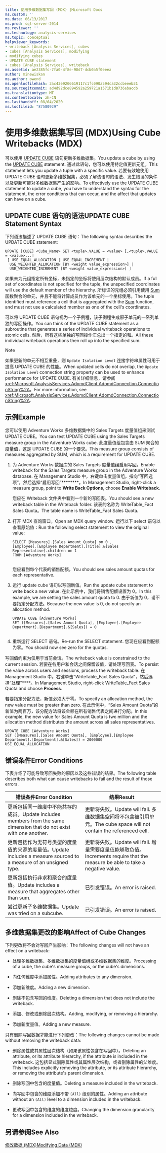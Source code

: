```yaml
---
title: 使用多维数据集写回 (MDX) |Microsoft Docs
ms.custom: ''
ms.date: 06/13/2017
ms.prod: sql-server-2014
ms.reviewer: ''
ms.technology: analysis-services
ms.topic: conceptual
helpviewer_keywords:
- writeback [Analysis Services], cubes
- cubes [Analysis Services], modifying
- modifying cubes
- UPDATE CUBE statement
- cubes [Analysis Services], writeback
ms.assetid: ae2385fc-7fa0-4f8e-98d7-dcb0a5f0eeea
author: minewiskan
ms.author: owend
ms.openlocfilehash: 3ac43e9206619117c1fc090a594ca32ccbeeeb31
ms.sourcegitcommit: ad4d92dce894592a259721a1571b1d8736abacdb
ms.translationtype: MT
ms.contentlocale: zh-CN
ms.lasthandoff: 08/04/2020
ms.locfileid: "87580929"
---
```

# <a name="using-cube-writebacks-mdx"></a><span data-ttu-id="d704d-102">使用多维数据集写回 (MDX)</span><span class="sxs-lookup"><span data-stu-id="d704d-102">Using Cube Writebacks (MDX)</span></span>
  <span data-ttu-id="d704d-103">可以使用 [UPDATE CUBE](/sql/mdx/mdx-data-manipulation-update-cube) 语句更新多维数据集。</span><span class="sxs-lookup"><span data-stu-id="d704d-103">You update a cube by using the [UPDATE CUBE](/sql/mdx/mdx-data-manipulation-update-cube) statement.</span></span> <span data-ttu-id="d704d-104">通过此语句，您可以使用特定值更新元组。</span><span class="sxs-lookup"><span data-stu-id="d704d-104">This statement lets you update a tuple with a specific value.</span></span> <span data-ttu-id="d704d-105">若要有效地使用 UPDATE CUBE 语句更新多维数据集，必须了解该语句的语法、发生错误的条件以及更新可能对多维数据集产生的影响。</span><span class="sxs-lookup"><span data-stu-id="d704d-105">To effectively use the UPDATE CUBE statement to update a cube, you have to understand the syntax for the statement, the error conditions that can occur, and the affect that updates can have on a cube.</span></span>  
  
## <a name="update-cube-statement-syntax"></a><span data-ttu-id="d704d-106">UPDATE CUBE 语句的语法</span><span class="sxs-lookup"><span data-stu-id="d704d-106">UPDATE CUBE Statement Syntax</span></span>  
 <span data-ttu-id="d704d-107">下列语法描述了 UPDATE CUBE 语句：</span><span class="sxs-lookup"><span data-stu-id="d704d-107">The following syntax describes the UPDATE CUBE statement:</span></span>  
  
```  
UPDATE [CUBE] <Cube_Name> SET <tuple>.VALUE = <value> [,<tuple>.VALUE = <value>...]  
 [ USE_EQUAL_ALLOCATION | USE_EQUAL_INCREMENT |  
  USE_WEIGHTED_ALLOCATION [BY <weight value_expression>] |  
  USE_WEIGHTED_INCREMENT [BY <weight value_expression>] ]   
```  
  
 <span data-ttu-id="d704d-108">如果未为元组指定所有坐标，未指定的坐标将使用层次结构的默认成员。</span><span class="sxs-lookup"><span data-stu-id="d704d-108">If a full set of coordinates is not specified for the tuple, the unspecified coordinates will use the default member of the hierarchy.</span></span> <span data-ttu-id="d704d-109">所标识的元组必须引用使用 [Sum](/sql/mdx/sum-mdx) 函数聚合的单元，并且不能将计算成员作为该单元的一个坐标使用。</span><span class="sxs-lookup"><span data-stu-id="d704d-109">The tuple identified must reference a cell that is aggregated with the [Sum](/sql/mdx/sum-mdx) function, and must not use a calculated member as one of the cell's coordinates.</span></span>  
  
 <span data-ttu-id="d704d-110">可以将 UPDATE CUBE 语句视为一个子例程，该子例程生成原子单元的一系列单独的写回操作。</span><span class="sxs-lookup"><span data-stu-id="d704d-110">You can think of the UPDATE CUBE statement as a subroutine that generates a series of individual writeback operations to atomic cells.</span></span> <span data-ttu-id="d704d-111">然后，所有这些单独的写回操作汇总出一个指定的和。</span><span class="sxs-lookup"><span data-stu-id="d704d-111">All these individual writeback operations then roll up into the specified sum.</span></span>  
  
> [!NOTE]  
>  <span data-ttu-id="d704d-112">如果更新的单元不相互重叠，则 `Update Isolation Level` 连接字符串属性可用于提高 UPDATE CUBE 的性能。</span><span class="sxs-lookup"><span data-stu-id="d704d-112">When updated cells do not overlap, the `Update Isolation Level` connection string property can be used to enhance performance for UPDATE CUBE.</span></span> <span data-ttu-id="d704d-113">有关详细信息，请参阅 <xref:Microsoft.AnalysisServices.AdomdClient.AdomdConnection.ConnectionString%2A>。</span><span class="sxs-lookup"><span data-stu-id="d704d-113">For more information, see <xref:Microsoft.AnalysisServices.AdomdClient.AdomdConnection.ConnectionString%2A>.</span></span>  
  
## <a name="example"></a><span data-ttu-id="d704d-114">示例</span><span class="sxs-lookup"><span data-stu-id="d704d-114">Example</span></span>  
 <span data-ttu-id="d704d-115">您可以使用 Adventure Works 多维数据集中的 Sales Targets 度量值组来测试 UPDATE CUBE。</span><span class="sxs-lookup"><span data-stu-id="d704d-115">You can test UPDATE CUBE using the Sales Targets measure group in the Adventure Works cube.</span></span> <span data-ttu-id="d704d-116">此度量值组包含由 SUM 聚合的度量值，这是 UPDATE CUBE 的一个要求。</span><span class="sxs-lookup"><span data-stu-id="d704d-116">This measure group consists of measures aggregated by SUM, which is a requirement for UPDATE CUBE.</span></span>  
  
1.  <span data-ttu-id="d704d-117">为 Adventure Works 数据库的 Sales Targets 度量值组启用写回。</span><span class="sxs-lookup"><span data-stu-id="d704d-117">Enable writeback for the Sales Targets measure group in the Adventure Works database.</span></span> <span data-ttu-id="d704d-118">在 Management Studio 中，右键单击度量值组，指向“写回选项”，然后选择“启用写回”\*\*\*\*\*\*\*\*。</span><span class="sxs-lookup"><span data-stu-id="d704d-118">In Management Studio, right-click a measure group, point to **Write Back Options**, choose **Enable Writeback**.</span></span>  
  
     <span data-ttu-id="d704d-119">您应在 Writeback 文件夹中看到一个新的写回表。</span><span class="sxs-lookup"><span data-stu-id="d704d-119">You should see a new writeback table in the Writeback folder.</span></span> <span data-ttu-id="d704d-120">该表的名称为 WriteTable_Fact Sales Quota。</span><span class="sxs-lookup"><span data-stu-id="d704d-120">The table name is WriteTable_Fact Sales Quota.</span></span>  
  
2.  <span data-ttu-id="d704d-121">打开 MDX 查询窗口。</span><span class="sxs-lookup"><span data-stu-id="d704d-121">Open an MDX query window.</span></span> <span data-ttu-id="d704d-122">运行以下 select 语句以查看原始值：</span><span class="sxs-lookup"><span data-stu-id="d704d-122">Run the following select statement to view the original value:</span></span>  
  
    ```  
    SELECT [Measures].[Sales Amount Quota] on 0 ,  
    [Employee].[Employee Department].[Title].&[Sales Representative].children on 1  
    FROM [Adventure Works]  
  
    ```  
  
     <span data-ttu-id="d704d-123">您应看到每个代表的销售配额。</span><span class="sxs-lookup"><span data-stu-id="d704d-123">You should see sales amount quotas for each representative.</span></span>  
  
3.  <span data-ttu-id="d704d-124">运行 update cube 语句以写回新值。</span><span class="sxs-lookup"><span data-stu-id="d704d-124">Run the update cube statement to write back a new value.</span></span> <span data-ttu-id="d704d-125">在此示例中，我们将销售配额设置为 0。</span><span class="sxs-lookup"><span data-stu-id="d704d-125">In this example, we are setting the sales amount quota to 0.</span></span> <span data-ttu-id="d704d-126">由于新值为 0，请不要指定分配方法。</span><span class="sxs-lookup"><span data-stu-id="d704d-126">Because the new value is 0, do not specify an allocation method.</span></span>  
  
    ```  
    UPDATE CUBE [Adventure Works]   
    SET ([Measures].[Sales Amount Quota], [Employee].[Employee Department].[Department].&[Sales]) = 0  
  
    ```  
  
4.  <span data-ttu-id="d704d-127">重新运行 SELECT 语句。</span><span class="sxs-lookup"><span data-stu-id="d704d-127">Re-run the SELECT statement.</span></span> <span data-ttu-id="d704d-128">您现在应看到配额为零。</span><span class="sxs-lookup"><span data-stu-id="d704d-128">You should now see zero for the quotas.</span></span>  
  
 <span data-ttu-id="d704d-129">写回值约束为仅用于当前会话。</span><span class="sxs-lookup"><span data-stu-id="d704d-129">The writeback value is constrained to the current session.</span></span> <span data-ttu-id="d704d-130">若要在各用户和会话之间保留该值，请处理写回表。</span><span class="sxs-lookup"><span data-stu-id="d704d-130">To persist the value across users and sessions, process the writeback table.</span></span> <span data-ttu-id="d704d-131">在 Management Studio 中，右键单击“WriteTable_Fact Sales Quota”，然后选择“处理”\*\*\*\*。</span><span class="sxs-lookup"><span data-stu-id="d704d-131">In Management Studio, right-click WriteTable_Fact Sales Quota and choose **Process**.</span></span>  
  
 <span data-ttu-id="d704d-132">若要指定分配方法，新值必须大于零。</span><span class="sxs-lookup"><span data-stu-id="d704d-132">To specify an allocation method, the new value must be greater than zero.</span></span> <span data-ttu-id="d704d-133">在此示例中，“Sales Amount Quota”的新值为两百万，该分配方法将该金额在所有销售代表之间进行分配。</span><span class="sxs-lookup"><span data-stu-id="d704d-133">In this example, the new value for Sales Amount Quota is two million and the allocation method distributes the amount across all sales representatives.</span></span>  
  
```  
UPDATE CUBE [Adventure Works]   
SET ([Measures].[Sales Amount Quota], [Employee].[Employee Department].[Department].&[Sales]) = 2000000   
USE_EQUAL_ALLOCATION  
```  
  
## <a name="error-conditions"></a><span data-ttu-id="d704d-134">错误条件</span><span class="sxs-lookup"><span data-stu-id="d704d-134">Error Conditions</span></span>  
 <span data-ttu-id="d704d-135">下表介绍了可能导致写回失败的原因以及这些错误的结果。</span><span class="sxs-lookup"><span data-stu-id="d704d-135">The following table describes both what can cause writebacks to fail and the result of those errors.</span></span>  
  
|<span data-ttu-id="d704d-136">错误条件</span><span class="sxs-lookup"><span data-stu-id="d704d-136">Error Condition</span></span>|<span data-ttu-id="d704d-137">结果</span><span class="sxs-lookup"><span data-stu-id="d704d-137">Result</span></span>|  
|---------------------|------------|  
|<span data-ttu-id="d704d-138">更新包括同一维度中不能共存的成员。</span><span class="sxs-lookup"><span data-stu-id="d704d-138">Update includes members from the same dimension that do not exist with one another.</span></span>|<span data-ttu-id="d704d-139">更新将失败。</span><span class="sxs-lookup"><span data-stu-id="d704d-139">Update will fail.</span></span> <span data-ttu-id="d704d-140">多维数据集空间将不包含被引用单元。</span><span class="sxs-lookup"><span data-stu-id="d704d-140">The cube space will not contain the referenced cell.</span></span>|  
|<span data-ttu-id="d704d-141">更新包括作为无符号类型的度量值的来源的度量值。</span><span class="sxs-lookup"><span data-stu-id="d704d-141">Update includes a measure sourced to a measure of an unsigned type.</span></span>|<span data-ttu-id="d704d-142">更新将失败。</span><span class="sxs-lookup"><span data-stu-id="d704d-142">Update will fail.</span></span> <span data-ttu-id="d704d-143">增量需要度量值能够取负值。</span><span class="sxs-lookup"><span data-stu-id="d704d-143">Increments require that the measure be able to take a negative value.</span></span>|  
|<span data-ttu-id="d704d-144">更新包括执行非求和聚合的度量值。</span><span class="sxs-lookup"><span data-stu-id="d704d-144">Update includes a measure that aggregates other than sum.</span></span>|<span data-ttu-id="d704d-145">已引发错误。</span><span class="sxs-lookup"><span data-stu-id="d704d-145">An error is raised.</span></span>|  
|<span data-ttu-id="d704d-146">尝试更新子多维数据集。</span><span class="sxs-lookup"><span data-stu-id="d704d-146">Update was tried on a subcube.</span></span>|<span data-ttu-id="d704d-147">已引发错误。</span><span class="sxs-lookup"><span data-stu-id="d704d-147">An error is raised.</span></span>|  
  
## <a name="affect-of-cube-changes"></a><span data-ttu-id="d704d-148">多维数据集更改的影响</span><span class="sxs-lookup"><span data-stu-id="d704d-148">Affect of Cube Changes</span></span>  
 <span data-ttu-id="d704d-149">下列更改将不会对写回产生影响：</span><span class="sxs-lookup"><span data-stu-id="d704d-149">The following changes will not have an effect on a writeback:</span></span>  
  
-   <span data-ttu-id="d704d-150">处理多维数据集、多维数据集的度量值组或多维数据集的维度。</span><span class="sxs-lookup"><span data-stu-id="d704d-150">Processing of a cube, the cube's measure groups, or the cube's dimensions.</span></span>  
  
-   <span data-ttu-id="d704d-151">向任何维度中添加属性。</span><span class="sxs-lookup"><span data-stu-id="d704d-151">Adding attributes to any dimension.</span></span>  
  
-   <span data-ttu-id="d704d-152">添加新维度。</span><span class="sxs-lookup"><span data-stu-id="d704d-152">Adding a new dimension.</span></span>  
  
-   <span data-ttu-id="d704d-153">删除不包含写回的维度。</span><span class="sxs-lookup"><span data-stu-id="d704d-153">Deleting a dimension that does not include the writeback.</span></span>  
  
-   <span data-ttu-id="d704d-154">添加、修改或删除层次结构。</span><span class="sxs-lookup"><span data-stu-id="d704d-154">Adding, modifying, or removing a hierarchy.</span></span>  
  
-   <span data-ttu-id="d704d-155">添加新度量值。</span><span class="sxs-lookup"><span data-stu-id="d704d-155">Adding a new measure.</span></span>  
  
 <span data-ttu-id="d704d-156">只有删除写回数据才能进行下列更改：</span><span class="sxs-lookup"><span data-stu-id="d704d-156">The following changes cannot be made without removing the writeback data:</span></span>  
  
-   <span data-ttu-id="d704d-157">删除属性或其属性层次结构（如果该属性包含在写回中）。</span><span class="sxs-lookup"><span data-stu-id="d704d-157">Deleting an attribute, or its attribute hierarchy, if the attribute is included in the writeback.</span></span> <span data-ttu-id="d704d-158">这包括显式删除属性或其属性层次结构，或者删除属性的父维度。</span><span class="sxs-lookup"><span data-stu-id="d704d-158">This includes explicitly removing the attribute, or its attribute hierarchy, or removing the attribute's parent dimension.</span></span>  
  
-   <span data-ttu-id="d704d-159">删除写回中包含的度量值。</span><span class="sxs-lookup"><span data-stu-id="d704d-159">Deleting a measure included in the writeback.</span></span>  
  
-   <span data-ttu-id="d704d-160">向写回中包含的维度添加不带 `(All)` 级别的属性。</span><span class="sxs-lookup"><span data-stu-id="d704d-160">Adding an attribute without an `(All)` level to a dimension included in the writeback.</span></span>  
  
-   <span data-ttu-id="d704d-161">更改写回中包含的维度的维度粒度。</span><span class="sxs-lookup"><span data-stu-id="d704d-161">Changing the dimension granularity for a dimension included in the writeback.</span></span>  
  
## <a name="see-also"></a><span data-ttu-id="d704d-162">另请参阅</span><span class="sxs-lookup"><span data-stu-id="d704d-162">See Also</span></span>  
 [<span data-ttu-id="d704d-163">修改数据 (MDX)</span><span class="sxs-lookup"><span data-stu-id="d704d-163">Modifying Data &#40;MDX&#41;</span></span>](mdx-data-modification-modifying-data.md)  
  
  
